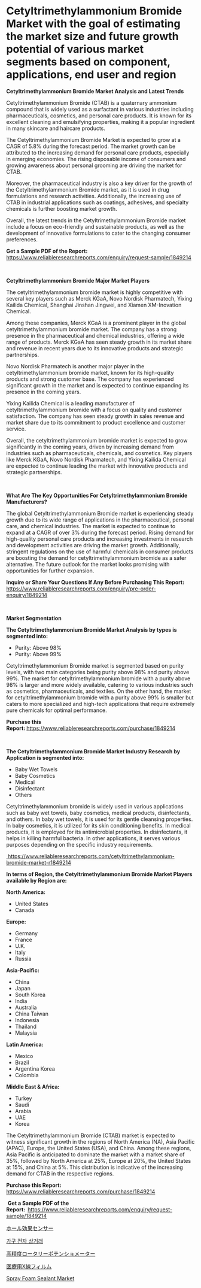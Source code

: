 <p><h1>Cetyltrimethylammonium Bromide Market with the goal of estimating the market size and future growth potential of various market segments based on component, applications, end user and region</h1></p><p><strong>Cetyltrimethylammonium Bromide Market Analysis and Latest Trends</strong></p>
<p><p>Cetyltrimethylammonium Bromide (CTAB) is a quaternary ammonium compound that is widely used as a surfactant in various industries including pharmaceuticals, cosmetics, and personal care products. It is known for its excellent cleaning and emulsifying properties, making it a popular ingredient in many skincare and haircare products.</p><p>The Cetyltrimethylammonium Bromide Market is expected to grow at a CAGR of 5.8% during the forecast period. The market growth can be attributed to the increasing demand for personal care products, especially in emerging economies. The rising disposable income of consumers and growing awareness about personal grooming are driving the market for CTAB.</p><p>Moreover, the pharmaceutical industry is also a key driver for the growth of the Cetyltrimethylammonium Bromide market, as it is used in drug formulations and research activities. Additionally, the increasing use of CTAB in industrial applications such as coatings, adhesives, and specialty chemicals is further boosting market growth.</p><p>Overall, the latest trends in the Cetyltrimethylammonium Bromide market include a focus on eco-friendly and sustainable products, as well as the development of innovative formulations to cater to the changing consumer preferences.</p></p>
<p><strong>Get a Sample PDF of the Report:&nbsp;</strong> <a href="https://www.reliableresearchreports.com/enquiry/request-sample/1849214">https://www.reliableresearchreports.com/enquiry/request-sample/1849214</a></p>
<p>&nbsp;</p>
<p><strong>Cetyltrimethylammonium Bromide Major Market Players</strong></p>
<p><p>The cetyltrimethylammonium bromide market is highly competitive with several key players such as Merck KGaA, Novo Nordisk Pharmatech, Yixing Kailida Chemical, Shanghai Jinshan Jingwei, and Xiamen XM-Inovation Chemical.</p><p>Among these companies, Merck KGaA is a prominent player in the global cetyltrimethylammonium bromide market. The company has a strong presence in the pharmaceutical and chemical industries, offering a wide range of products. Merck KGaA has seen steady growth in its market share and revenue in recent years due to its innovative products and strategic partnerships.</p><p>Novo Nordisk Pharmatech is another major player in the cetyltrimethylammonium bromide market, known for its high-quality products and strong customer base. The company has experienced significant growth in the market and is expected to continue expanding its presence in the coming years.</p><p>Yixing Kailida Chemical is a leading manufacturer of cetyltrimethylammonium bromide with a focus on quality and customer satisfaction. The company has seen steady growth in sales revenue and market share due to its commitment to product excellence and customer service.</p><p>Overall, the cetyltrimethylammonium bromide market is expected to grow significantly in the coming years, driven by increasing demand from industries such as pharmaceuticals, chemicals, and cosmetics. Key players like Merck KGaA, Novo Nordisk Pharmatech, and Yixing Kailida Chemical are expected to continue leading the market with innovative products and strategic partnerships.</p></p>
<p>&nbsp;</p>
<p><strong>What Are The Key Opportunities For Cetyltrimethylammonium Bromide Manufacturers?</strong></p>
<p><p>The global Cetyltrimethylammonium Bromide market is experiencing steady growth due to its wide range of applications in the pharmaceutical, personal care, and chemical industries. The market is expected to continue to expand at a CAGR of over 3% during the forecast period. Rising demand for high-quality personal care products and increasing investments in research and development activities are driving the market growth. Additionally, stringent regulations on the use of harmful chemicals in consumer products are boosting the demand for cetyltrimethylammonium bromide as a safer alternative. The future outlook for the market looks promising with opportunities for further expansion.</p></p>
<p><strong>Inquire or Share Your Questions If Any Before Purchasing This Report:</strong> <a href="https://www.reliableresearchreports.com/enquiry/pre-order-enquiry/1849214">https://www.reliableresearchreports.com/enquiry/pre-order-enquiry/1849214</a></p>
<p>&nbsp;</p>
<p><strong>Market Segmentation</strong></p>
<p><strong>The Cetyltrimethylammonium Bromide Market Analysis by types is segmented into:</strong></p>
<p><ul><li>Purity: Above 98%</li><li>Purity: Above 99%</li></ul></p>
<p><p>Cetyltrimethylammonium Bromide market is segmented based on purity levels, with two main categories being purity above 98% and purity above 99%. The market for cetyltrimethylammonium bromide with a purity above 98% is larger and more widely available, catering to various industries such as cosmetics, pharmaceuticals, and textiles. On the other hand, the market for cetyltrimethylammonium bromide with a purity above 99% is smaller but caters to more specialized and high-tech applications that require extremely pure chemicals for optimal performance.</p></p>
<p><strong>Purchase this Report:&nbsp;</strong><a href="https://www.reliableresearchreports.com/purchase/1849214">https://www.reliableresearchreports.com/purchase/1849214</a></p>
<p>&nbsp;</p>
<p><strong>The Cetyltrimethylammonium Bromide Market Industry Research by Application is segmented into:</strong></p>
<p><ul><li>Baby Wet Towels</li><li>Baby Cosmetics</li><li>Medical</li><li>Disinfectant</li><li>Others</li></ul></p>
<p><p>Cetyltrimethylammonium bromide is widely used in various applications such as baby wet towels, baby cosmetics, medical products, disinfectants, and others. In baby wet towels, it is used for its gentle cleansing properties. In baby cosmetics, it is utilized for its skin conditioning benefits. In medical products, it is employed for its antimicrobial properties. In disinfectants, it helps in killing harmful bacteria. In other applications, it serves various purposes depending on the specific industry requirements.</p></p>
<p><a href="https://www.reliableresearchreports.com/cetyltrimethylammonium-bromide-market-r1849214">&nbsp;https://www.reliableresearchreports.com/cetyltrimethylammonium-bromide-market-r1849214</a></p>
<p><strong>In terms of Region, the Cetyltrimethylammonium Bromide Market Players available by Region are:</strong></p>
<p>
    <p> <strong> North America: </strong>
        <ul>
            <li>United States</li>
            <li>Canada</li>
        </ul>
        </p> 
    <p> <strong> Europe: </strong>
        <ul>
            <li>Germany</li>
            <li>France</li>
            <li>U.K.</li>
            <li>Italy</li>
            <li>Russia</li>
        </ul>
        </p> 
    <p> <strong> Asia-Pacific: </strong>
        <ul>
            <li>China</li>
            <li>Japan</li>
            <li>South Korea</li>
            <li>India</li>
            <li>Australia</li>
            <li>China Taiwan</li>
            <li>Indonesia</li>
            <li>Thailand</li>
            <li>Malaysia</li>
        </ul>
        </p> 
    <p> <strong> Latin America: </strong>
        <ul>
            <li>Mexico</li>
            <li>Brazil</li>
            <li>Argentina Korea</li>
            <li>Colombia</li>
        </ul>
        </p> 
    <p> <strong> Middle East & Africa: </strong>
        <ul>
            <li>Turkey</li>
            <li>Saudi</li>
            <li>Arabia</li>
            <li>UAE</li>
            <li>Korea</li>
        </ul>
    </p>
    </p>
<p><p>The Cetyltrimethylammonium Bromide (CTAB) market is expected to witness significant growth in the regions of North America (NA), Asia Pacific (APAC), Europe, the United States (USA), and China. Among these regions, Asia Pacific is anticipated to dominate the market with a market share of 35%, followed by North America at 25%, Europe at 20%, the United States at 15%, and China at 5%. This distribution is indicative of the increasing demand for CTAB in the respective regions.</p></p>
<p><strong>Purchase this Report: </strong><a href="https://www.reliableresearchreports.com/purchase/1849214">https://www.reliableresearchreports.com/purchase/1849214</a></p>
<p>&nbsp;<strong>Get a Sample PDF of the Report:&nbsp;&nbsp;</strong><a href="https://www.reliableresearchreports.com/enquiry/request-sample/1849214">https://www.reliableresearchreports.com/enquiry/request-sample/1849214</a></p>
<p><strong></strong></p>
<p><p><a href="https://github.com/AylinBeier/Market-Research-Report-List-1/blob/main/9406599134808.md">ホール効果センサー</a></p><p><a href="https://medium.com/@jaceykeebler2022/%EA%B0%80%EA%B5%AC-%EC%A0%84%EC%9E%90-%EC%83%81%EA%B1%B0%EB%9E%98-%EC%8B%9C%EC%9E%A5-%EA%B7%9C%EB%AA%A8%EB%8A%94-%EC%9D%98-cagr%EB%A1%9C-%EC%84%B1%EC%9E%A5%ED%95%98%EA%B3%A0-%EC%9E%88%EC%9C%BC%EB%A9%B0-%EC%9D%B4-%EB%B3%B4%EA%B3%A0%EC%84%9C%EB%8A%94-%EC%9C%A0%ED%98%95-%EC%9D%91%EC%9A%A9-%EC%84%B1%EC%9E%A5-%EB%B0%8F-2024%EB%85%84%EB%B6%80%ED%84%B0-2031%EB%85%84%EA%B9%8C%EC%A7%80%EC%9D%98-%EC%98%88%EC%B8%A1-%EB%B6%84%EC%84%9D%EC%9D%84-%EB%8B%A4%EB%A3%B9%EB%8B%88%EB%8B%A4-2251fc46b122">가구 전자 상거래</a></p><p><a href="https://github.com/VellaJacobi2023/Market-Research-Report-List-1/blob/main/3261528134807.md">高精度ロータリーポテンショメーター</a></p><p><a href="https://medium.com/@izaiahbartell/%E5%8C%BB%E7%99%82x%E7%B7%9A%E3%83%95%E3%82%A3%E3%83%AB%E3%83%A0%E5%B8%82%E5%A0%B4%E5%B1%95%E6%9C%9B-2024%E5%B9%B4%E3%81%8B%E3%82%892031%E5%B9%B4%E3%81%BE%E3%81%A7%E3%81%AE%E5%AE%8C%E5%85%A8%E3%81%AA%E6%A5%AD%E7%95%8C%E5%88%86%E6%9E%90-5c4cc73710b6">医療用X線フィルム</a></p><p><a href="https://github.com/julyju69/Market-Research-Report-List-3/blob/main/spray-foam-sealant-market.md">Spray Foam Sealant Market</a></p></p>